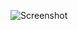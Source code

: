 ![Screenshot](https://raw.githubusercontent.com/Cryakl/Ultimate-RAT-Collection/refs/heads/main/CyberGate/CyberGate%20v1.11.0/Screenshot.png)
